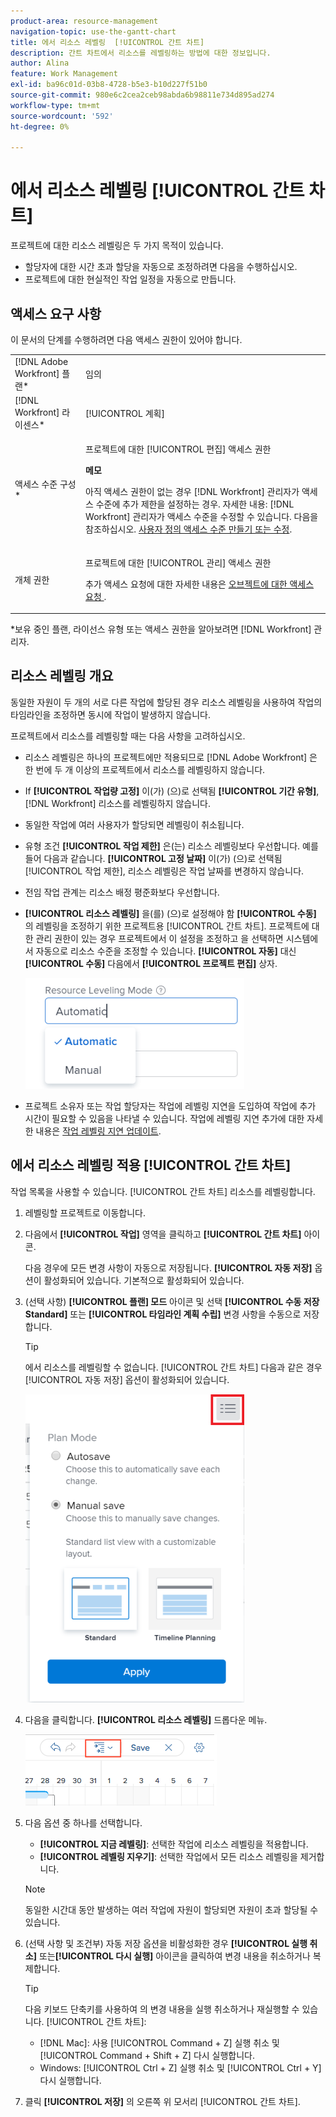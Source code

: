 ```yaml
---
product-area: resource-management
navigation-topic: use-the-gantt-chart
title: 에서 리소스 레벨링  [!UICONTROL 간트 차트]
description: 간트 차트에서 리소스를 레벨링하는 방법에 대한 정보입니다.
author: Alina
feature: Work Management
exl-id: ba96c01d-03b8-4728-b5e3-b10d227f51b0
source-git-commit: 980e6c2cea2ceb98abda6b98811e734d895ad274
workflow-type: tm+mt
source-wordcount: '592'
ht-degree: 0%

---
```


# 에서 리소스 레벨링 [!UICONTROL 간트 차트]

프로젝트에 대한 리소스 레벨링은 두 가지 목적이 있습니다.

* 할당자에 대한 시간 초과 할당을 자동으로 조정하려면 다음을 수행하십시오.
* 프로젝트에 대한 현실적인 작업 일정을 자동으로 만듭니다.

## 액세스 요구 사항

이 문서의 단계를 수행하려면 다음 액세스 권한이 있어야 합니다.

<table style="table-layout:auto"> 
 <col> 
 <col> 
 <tbody> 
  <tr> 
   <td role="rowheader">[!DNL Adobe Workfront] 플랜*</td> 
   <td> <p>임의 </p> </td> 
  </tr> 
  <tr> 
   <td role="rowheader">[!DNL Workfront] 라이센스*</td> 
   <td> <p>[!UICONTROL 계획] </p> </td> 
  </tr> 
  <tr> 
   <td role="rowheader">액세스 수준 구성*</td> 
   <td> <p>프로젝트에 대한 [!UICONTROL 편집] 액세스 권한</p> <p><b>메모</b>

아직 액세스 권한이 없는 경우 [!DNL Workfront] 관리자가 액세스 수준에 추가 제한을 설정하는 경우. 자세한 내용: [!DNL Workfront] 관리자가 액세스 수준을 수정할 수 있습니다. 다음을 참조하십시오. <a href="../../../administration-and-setup/add-users/configure-and-grant-access/create-modify-access-levels.md" class="MCXref xref">사용자 정의 액세스 수준 만들기 또는 수정</a>.</p> </td>
</tr> 
  <tr> 
   <td role="rowheader">개체 권한</td> 
   <td> <p>프로젝트에 대한 [!UICONTROL 관리] 액세스 권한</p> <p>추가 액세스 요청에 대한 자세한 내용은 <a href="../../../workfront-basics/grant-and-request-access-to-objects/request-access.md" class="MCXref xref">오브젝트에 대한 액세스 요청 </a>.</p> </td> 
  </tr> 
 </tbody> 
</table>

&#42;보유 중인 플랜, 라이선스 유형 또는 액세스 권한을 알아보려면 [!DNL Workfront] 관리자.

## 리소스 레벨링 개요

동일한 자원이 두 개의 서로 다른 작업에 할당된 경우 리소스 레벨링을 사용하여 작업의 타임라인을 조정하면 동시에 작업이 발생하지 않습니다.

프로젝트에서 리소스를 레벨링할 때는 다음 사항을 고려하십시오.

* 리소스 레벨링은 하나의 프로젝트에만 적용되므로 [!DNL Adobe Workfront] 은 한 번에 두 개 이상의 프로젝트에서 리소스를 레벨링하지 않습니다.
* If **[!UICONTROL 작업량 고정]** 이(가) (으)로 선택됨 **[!UICONTROL 기간 유형]**, [!DNL Workfront] 리소스를 레벨링하지 않습니다.
* 동일한 작업에 여러 사용자가 할당되면 레벨링이 취소됩니다.
* 유형 조건 **[!UICONTROL 작업 제한]** 은(는) 리소스 레벨링보다 우선합니다. 예를 들어 다음과 같습니다. **[!UICONTROL 고정 날짜]** 이(가) (으)로 선택됨 [!UICONTROL 작업 제한], 리소스 레벨링은 작업 날짜를 변경하지 않습니다.
* 전임 작업 관계는 리소스 배정 평준화보다 우선합니다.
* **[!UICONTROL 리소스 레벨링]** 을(를) (으)로 설정해야 함 **[!UICONTROL 수동]** 의 레벨링을 조정하기 위한 프로젝트용 [!UICONTROL 간트 차트]. 프로젝트에 대한 관리 권한이 있는 경우 프로젝트에서 이 설정을 조정하고 을 선택하면 시스템에서 자동으로 리소스 수준을 조정할 수 있습니다. **[!UICONTROL 자동]** 대신 **[!UICONTROL 수동]** 다음에서 **[!UICONTROL 프로젝트 편집]** 상자.

  ![](assets/resource-leveling-mode-350x177.png)

* 프로젝트 소유자 또는 작업 할당자는 작업에 레벨링 지연을 도입하여 작업에 추가 시간이 필요할 수 있음을 나타낼 수 있습니다. 작업에 레벨링 지연 추가에 대한 자세한 내용은 [작업 레벨링 지연 업데이트](../../../manage-work/tasks/task-information/task-leveling-delay.md).

## 에서 리소스 레벨링 적용 [!UICONTROL 간트 차트]

작업 목록을 사용할 수 있습니다. [!UICONTROL 간트 차트] 리소스를 레벨링합니다.

1. 레벨링할 프로젝트로 이동합니다.
1. 다음에서 **[!UICONTROL 작업]** 영역을 클릭하고 **[!UICONTROL 간트 차트]** 아이콘.

   다음 경우에 모든 변경 사항이 자동으로 저장됩니다. **[!UICONTROL 자동 저장]** 옵션이 활성화되어 있습니다. 기본적으로 활성화되어 있습니다.

1. (선택 사항) **[!UICONTROL 플랜] 모드** 아이콘 및 선택 **[!UICONTROL 수동 저장 Standard]** 또는 **[!UICONTROL 타임라인 계획 수립]** 변경 사항을 수동으로 저장합니다.

   >[!TIP]
   >
   >에서 리소스를 레벨링할 수 없습니다.  [!UICONTROL 간트 차트] 다음과 같은 경우 [!UICONTROL 자동 저장] 옵션이 활성화되어 있습니다.

   ![](assets/manual-standard-setting-enabled-quicksilver-task-list-350x493.png)

1. 다음을 클릭합니다. **[!UICONTROL 리소스 레벨링]** 드롭다운 메뉴.

   ![Level_resources.png](assets/level-resouces.png)

1. 다음 옵션 중 하나를 선택합니다.

   * **[!UICONTROL 지금 레벨링]**: 선택한 작업에 리소스 레벨링을 적용합니다.
   * **[!UICONTROL 레벨링 지우기]**: 선택한 작업에서 모든 리소스 레벨링을 제거합니다.

   >[!NOTE]
   >
   >동일한 시간대 동안 발생하는 여러 작업에 자원이 할당되면 자원이 초과 할당될 수 있습니다.

1. (선택 사항 및 조건부) 자동 저장 옵션을 비활성화한 경우 **[!UICONTROL 실행 취소]** 또는&#x200B;**[!UICONTROL 다시 실행]** 아이콘을 클릭하여 변경 내용을 취소하거나 복제합니다.

   >[!TIP]
   >
   >다음 키보드 단축키를 사용하여 의 변경 내용을 실행 취소하거나 재실행할 수 있습니다. [!UICONTROL 간트 차트]:
   >
   >* [!DNL Mac]: 사용 [!UICONTROL Command + Z] 실행 취소 및 [!UICONTROL Command + Shift + Z] 다시 실행합니다.
   >* Windows: [!UICONTROL Ctrl + Z] 실행 취소 및 [!UICONTROL Ctrl + Y] 다시 실행합니다.


1. 클릭 **[!UICONTROL 저장]** 의 오른쪽 위 모서리 [!UICONTROL 간트 차트].

<!--
<div data-mc-conditions="QuicksilverOrClassic.Draft mode">
<h2>Overview of Leveling Delay</h2>
<p data-mc-conditions="QuicksilverOrClassic.Draft mode">(NOTE: moved to its own article: /Content/Manage work/Tasks/Task information/task-leveling-delay.htm) </p>
<p>At times, there might be conflicts between task schedules on a project. You can level resources or address resource conflicts by rescheduling resources and tasks so that all tasks can be completed within a realistic schedule. </p>
<p>As the project manager, or the task assignee, you can also add a Leveling Delay on individual tasks to account for any resource or scheduling conflicts. In other words, a task might be scheduled with a delay to ensure that when Adobe Workfront levels the tasks a more realistic schedule overcomes resource conflicts.</p>
<p>To manually add a Leveling Delay to a task:</p>
<ol>
<li value="1">Navigate to a task for which you want to add a Leveling Delay.</li>
<li value="2"> <p data-mc-conditions="QuicksilverOrClassic.Quicksilver"> Click the <strong>More icon</strong> to the right of the task name, then click <strong>Edit</strong>. </p>  </li>
<li value="3">Click <strong>Settings</strong>.<br></li>
<li value="4">Specify the <strong>Leveling Delay</strong>, in hours.<br>This is the time that the resource will be delayed starting the task due to resource conflicts.</li>
<li value="5">Click <strong>Save Changes</strong>. </li>
</ol>
</div>
-->
